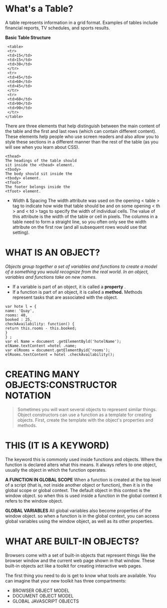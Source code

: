 # What's a Table?

A table represents information in a grid format.
Examples of tables include financial reports, TV
schedules, and sports results.

**Basic Table Structure**
```
 <table>
 <tr>
 <td>15</td>
 <td>15</td>
 <td>30</td>
 </tr>
 <tr>
 <td>45</td>
 <td>60</td>
 <td>45</td>
 </tr>
 <tr>
 <td>60</td>
 <td>90</td>
 <td>90</td>
 </tr>
</table>

```
There are three elements that help distinguish between the
main content of the table and the first and last rows (which can
contain different content). These elements help people
who use screen readers and also allow you to style these sections
in a different manner than the rest of the table (as you will see
when you learn about CSS).

```
<thead>
The headings of the table should
sit inside the <thead> element.
<tbody>
The body should sit inside the
<tbody> element.
<tfoot>
The footer belongs inside the
<tfoot> element.
```

+ Width & Spacing
The width attribute was used on the opening < table > tag to
indicate how wide that table should be and on some opening
< th > and < td > tags to specify the width of individual cells.
The value of this attribute is the width of the table or cell in pixels.
The columns in a table need to form a straight line, so you often
only see the width attribute on the first row (and all subsequent
rows would use that setting).
  
# WHAT IS AN OBJECT? 

*Objects group together a set of variables and functions to create a model
of a something you would recognize from the real world. In an object,
variables and functions take on new names.*
  
+ If a variable is part of an object, it is called a
**property** .
+ If a function is part of an object, it is called a **method.**
Methods represent tasks that are associated with
the object.
```
var hote l = {
name: 'Quay',
rooms: 40,
booked : 25,
checkAvailability: function() {
return this.rooms - this.booked;
}
} ;
var el Name = document .getElementByld('hotelName');
elName.textContent =hotel .name;
var elRooms = document.getElementByid{'rooms');
elRooms.textContent = hotel .checkAvailability(); 

```
# CREATING MANY OBJECTS:CONSTRUCTOR NOTATION

>Sometimes you will want several objects to represent similar things.
Object constructors can use a function as a template for creating objects.
First, create the template with the object's properties and methods.

# THIS (IT IS A KEYWORD) 

The keyword this is commonly used inside functions and objects.
Where the function is declared alters what this means. It always refers
to one object, usually the object in which the function operates. 

**A FUNCTION IN GLOBAL SCOPE**
When a function is created at the top level of a script
(that is, not inside another object or function), then it
is in the global scope or global context.
The default object in this context is the window
object. so when this is used inside a function in the
global context it refers to the window object.

**GLOBAL VARIABLES**
All global variables also become properties of the
window object. so when a function is in the global
context, you can access global variables using the
window object, as well as its other properties.

# WHAT ARE BUILT-IN OBJECTS?

Browsers come with a set of built-in objects that represent things like the
browser window and the current web page shown in that window. These
built-in objects act like a toolkit for creating interactive web pages. 

The first thing you need to do is get to know what tools are available.
You can imagine that your new toolkit has three compartments: 

+ BROWSER OBJECT MODEL
+ DOCUMENT OBJECT MODEL
+ GLOBAL JAVASCRIPT OBJECTS

  
